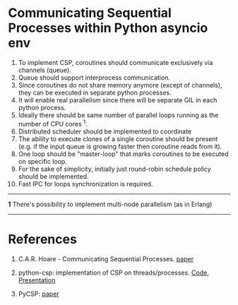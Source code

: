 Communicating Sequential Processes within Python asyncio env
===========================================================

1. To implement CSP, coroutines should communicate exclusively via channels (queue).
1. Queue should support interprocess communication.
1. Since coroutines do not share memory anymore (except of channels),
they can be executed in separate python processes.
1. It will enable real parallelism since there will be separate GIL in each python process.
1. Ideally there should be same number of parallel loops running as the number of CPU cores <sup>1</sup>.
1. Distributed scheduler should be implemented to coordinate
1. The ability to execute clones of a single coroutine should be present
 (e.g. if the input queue is growing faster then coroutine reads from it).
1. One loop should be "master-loop" that marks coroutines to be executed on specific loop.
1. For the sake of simplicity, initially just round-robin schedule policy should be implemented. 
1. Fast IPC for loops synchronization is required.

-------

**1** There's possibility to implement multi-node parallelism (as in Erlang)

------

References
==================

1. C.A.R. Hoare - Communicating Sequential Processes. [paper](http://spinroot.com/courses/summer/Papers/hoare_1978.pdf)

1. python-csp: implementation of CSP on threads/processes.
    [Code](https://github.com/futurecore/python-csp), [Presentation](http://arild.github.io/csp-presentation/)
  
1. PyCSP: [paper](http://www.wotug.org/paperdb/send_file.php?num=216)
